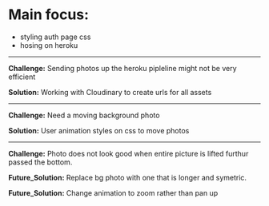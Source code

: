 # Main focus:
+ styling auth page css
+ hosing on heroku

---
**Challenge:** Sending photos up the heroku pipleline might not be very efficient

**Solution:** Working with Cloudinary to create urls for all assets

---
**Challenge:** Need a moving background photo

**Solution:** User animation styles on css to move photos

---
**Challenge:** Photo does not look good when entire picture is lifted furthur passed the bottom.

**Future_Solution:** Replace bg photo with one that is longer and symetric.

**Future_Solution:** Change animation to zoom rather than pan up
